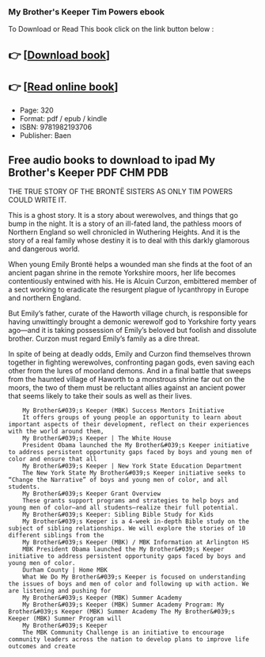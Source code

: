 ### My Brother's Keeper Tim Powers ebook

To Download or Read This book click on the link button below :

## 👉  [**[Download book](http://get-pdfs.com/download.php?group=book&from=github.com&id=715740&lnk=1064 "Download book")**]

## 👉  [**[Read online book](http://get-pdfs.com/download.php?group=book&from=github.com&id=715740&lnk=1064 "Read online book")**]


* Page: 320
* Format: pdf / epub / kindle
* ISBN: 9781982193706
* Publisher: Baen



## Free audio books to download to ipad My Brother's Keeper PDF CHM PDB



THE TRUE STORY OF THE BRONTË SISTERS AS ONLY TIM POWERS COULD WRITE IT.
 
 This is a ghost story. It is a story about werewolves, and things that go bump in the night. It is a story of an ill-fated land, the pathless moors of Northern England so well chronicled in Wuthering Heights. And it is the story of a real family whose destiny it is to deal with this darkly glamorous and dangerous world.
 
 When young Emily Brontë helps a wounded man she finds at the foot of an ancient pagan shrine in the remote Yorkshire moors, her life becomes contentiously entwined with his. He is Alcuin Curzon, embittered member of a sect working to eradicate the resurgent plague of lycanthropy in Europe and northern England.
 
 But Emily’s father, curate of the Haworth village church, is responsible for having unwittingly brought a demonic werewolf god to Yorkshire forty years ago—and it is taking possession of Emily’s beloved but foolish and dissolute brother. Curzon must regard Emily’s family as a dire threat.
 
 In spite of being at deadly odds, Emily and Curzon find themselves thrown together in fighting werewolves, confronting pagan gods, even saving each other from the lures of moorland demons. And in a final battle that sweeps from the haunted village of Haworth to a monstrous shrine far out on the moors, the two of them must be reluctant allies against an ancient power that seems likely to take their souls as well as their lives.


        My Brother&#039;s Keeper (MBK) Success Mentors Initiative
        It offers groups of young people an opportunity to learn about important aspects of their development, reflect on their experiences with the world around them, 
        My Brother&#039;s Keeper | The White House
        President Obama launched the My Brother&#039;s Keeper initiative to address persistent opportunity gaps faced by boys and young men of color and ensure that all 
        My Brother&#039;s Keeper | New York State Education Department
        The New York State My Brother&#039;s Keeper initiative seeks to “Change the Narrative” of boys and young men of color, and all students.
        My Brother&#039;s Keeper Grant Overview
        These grants support programs and strategies to help boys and young men of color—and all students—realize their full potential.
        My Brother&#039;s Keeper: Sibling Bible Study for Kids
        My Brother&#039;s Keeper is a 4-week in-depth Bible study on the subject of sibling relationships. We will explore the stories of 10 different siblings from the 
        My Brother&#039;s Keeper (MBK) / MBK Information at Arlington HS
        MBK President Obama launched the My Brother&#039;s Keeper initiative to address persistent opportunity gaps faced by boys and young men of color.
        Durham County | Home MBK
        What We Do My Brother&#039;s Keeper is focused on understanding the issues of boys and men of color and following up with action. We are listening and pushing for 
        My Brother&#039;s Keeper (MBK) Summer Academy
        My Brother&#039;s Keeper (MBK) Summer Academy Program: My Brother&#039;s Keeper (MBK) Summer Academy The My Brother&#039;s Keeper (MBK) Summer Program will 
        My Brother&#039;s Keeper
        The MBK Community Challenge is an initiative to encourage community leaders across the nation to develop plans to improve life outcomes and create 
    




